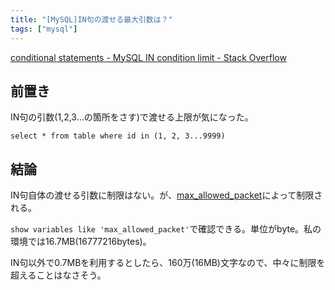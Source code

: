 ```yaml
---
title: "[MySQL]IN句の渡せる最大引数は？"
tags: ["mysql"]
---
```


[conditional statements - MySQL IN condition limit - Stack Overflow](https://stackoverflow.com/questions/4275640/mysql-in-condition-limit)

## 前置き
IN句の引数(1,2,3...の箇所をさす)で渡せる上限が気になった。

`select * from table where id in (1, 2, 3...9999)`

## 結論
IN句自体の渡せる引数に制限はない。が、[max_allowed_packet](https://dev.mysql.com/doc/refman/8.0/en/server-system-variables.html#sysvar_max_allowed_packet)によって制限される。

`show variables like 'max_allowed_packet'`で確認できる。単位がbyte。私の環境では16.7MB(16777216bytes)。

IN句以外で0.7MBを利用するとしたら、160万(16MB)文字なので、中々に制限を超えることはなさそう。
